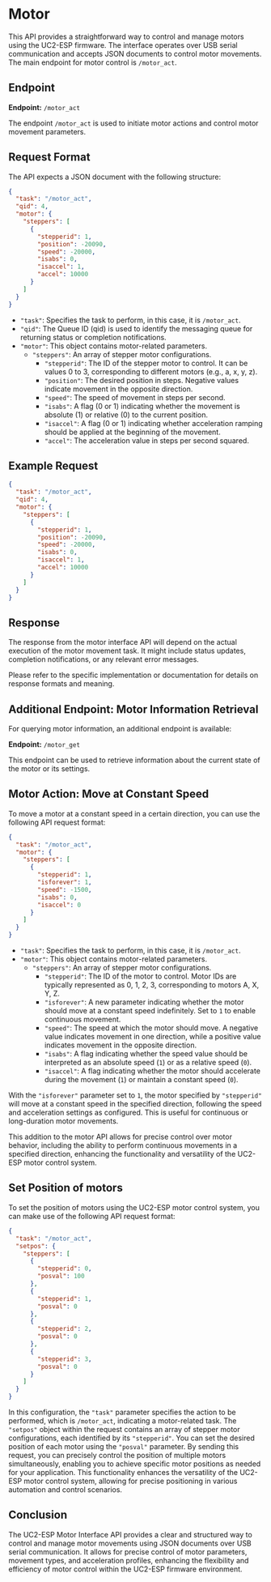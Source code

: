 # Motor

This API provides a straightforward way to control and manage motors using the UC2-ESP firmware. The interface operates over USB serial communication and accepts JSON documents to control motor movements. The main endpoint for motor control is `/motor_act`.

## Endpoint

**Endpoint:** `/motor_act`

The endpoint `/motor_act` is used to initiate motor actions and control motor movement parameters.

## Request Format

The API expects a JSON document with the following structure:

```json
{
  "task": "/motor_act",
  "qid": 4,
  "motor": {
    "steppers": [
      {
        "stepperid": 1,
        "position": -20090,
        "speed": -20000,
        "isabs": 0,
        "isaccel": 1,
        "accel": 10000
      }
    ]
  }
}
```

- `"task"`: Specifies the task to perform, in this case, it is `/motor_act`.
- `"qid"`: The Queue ID (qid) is used to identify the messaging queue for returning status or completion notifications.
- `"motor"`: This object contains motor-related parameters.
  - `"steppers"`: An array of stepper motor configurations.
    - `"stepperid"`: The ID of the stepper motor to control. It can be values 0 to 3, corresponding to different motors (e.g., a, x, y, z).
    - `"position"`: The desired position in steps. Negative values indicate movement in the opposite direction.
    - `"speed"`: The speed of movement in steps per second.
    - `"isabs"`: A flag (0 or 1) indicating whether the movement is absolute (1) or relative (0) to the current position.
    - `"isaccel"`: A flag (0 or 1) indicating whether acceleration ramping should be applied at the beginning of the movement.
    - `"accel"`: The acceleration value in steps per second squared.

## Example Request

```json
{
  "task": "/motor_act",
  "qid": 4,
  "motor": {
    "steppers": [
      {
        "stepperid": 1,
        "position": -20090,
        "speed": -20000,
        "isabs": 0,
        "isaccel": 1,
        "accel": 10000
      }
    ]
  }
}
```


## Response

The response from the motor interface API will depend on the actual execution of the motor movement task. It might include status updates, completion notifications, or any relevant error messages.

Please refer to the specific implementation or documentation for details on response formats and meaning.

## Additional Endpoint: Motor Information Retrieval

For querying motor information, an additional endpoint is available:

**Endpoint:** `/motor_get`

This endpoint can be used to retrieve information about the current state of the motor or its settings.


## Motor Action: Move at Constant Speed

To move a motor at a constant speed in a certain direction, you can use the following API request format:

```json
{
  "task": "/motor_act",
  "motor": {
    "steppers": [
      {
        "stepperid": 1,
        "isforever": 1,
        "speed": -1500,
        "isabs": 0,
        "isaccel": 0
      }
    ]
  }
}
```

- `"task"`: Specifies the task to perform, in this case, it is `/motor_act`.
- `"motor"`: This object contains motor-related parameters.
  - `"steppers"`: An array of stepper motor configurations.
    - `"stepperid"`: The ID of the motor to control. Motor IDs are typically represented as 0, 1, 2, 3, corresponding to motors A, X, Y, Z.
    - `"isforever"`: A new parameter indicating whether the motor should move at a constant speed indefinitely. Set to `1` to enable continuous movement.
    - `"speed"`: The speed at which the motor should move. A negative value indicates movement in one direction, while a positive value indicates movement in the opposite direction.
    - `"isabs"`: A flag indicating whether the speed value should be interpreted as an absolute speed (`1`) or as a relative speed (`0`).
    - `"isaccel"`: A flag indicating whether the motor should accelerate during the movement (`1`) or maintain a constant speed (`0`).

With the `"isforever"` parameter set to `1`, the motor specified by `"stepperid"` will move at a constant speed in the specified direction, following the speed and acceleration settings as configured. This is useful for continuous or long-duration motor movements.

This addition to the motor API allows for precise control over motor behavior, including the ability to perform continuous movements in a specified direction, enhancing the functionality and versatility of the UC2-ESP motor control system.

## Set Position of motors

To set the position of motors using the UC2-ESP motor control system, you can make use of the following API request format:

```json
{
  "task": "/motor_act",
  "setpos": {
    "steppers": [
      {
        "stepperid": 0,
        "posval": 100
      },
      {
        "stepperid": 1,
        "posval": 0
      },
      {
        "stepperid": 2,
        "posval": 0
      },
      {
        "stepperid": 3,
        "posval": 0
      }
    ]
  }
}
```

In this configuration, the `"task"` parameter specifies the action to be performed, which is `/motor_act`, indicating a motor-related task. The `"setpos"` object within the request contains an array of stepper motor configurations, each identified by its `"stepperid"`. You can set the desired position of each motor using the `"posval"` parameter. By sending this request, you can precisely control the position of multiple motors simultaneously, enabling you to achieve specific motor positions as needed for your application. This functionality enhances the versatility of the UC2-ESP motor control system, allowing for precise positioning in various automation and control scenarios.

## Conclusion

The UC2-ESP Motor Interface API provides a clear and structured way to control and manage motor movements using JSON documents over USB serial communication. It allows for precise control of motor parameters, movement types, and acceleration profiles, enhancing the flexibility and efficiency of motor control within the UC2-ESP firmware environment.
